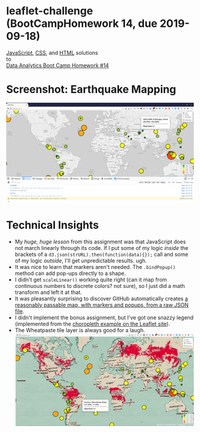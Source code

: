 # leaflet-challenge (BootCampHomework 14, due 2019-09-18)
[JavaScript](https://github.com/ekenigsberg/leaflet-challenge/blob/master/Leaflet-Step-1/static/js/logic.js), [CSS](https://github.com/ekenigsberg/leaflet-challenge/blob/master/Leaflet-Step-1/static/css/style.css), and [HTML](https://github.com/ekenigsberg/leaflet-challenge/blob/master/Leaflet-Step-1/index.html) solutions<br/>
to<br/>
[Data Analytics Boot Camp Homework #14](https://github.com/the-Coding-Boot-Camp-at-UT/UTAMCB201904DATA3/blob/master/17-Mapping-Web/Homework/Instructions/README.md)

# Screenshot: Earthquake Mapping
![Screenshot](https://github.com/ekenigsberg/leaflet-challenge/blob/master/Leaflet-Step-1/Images/screenshot1.png)

# Technical Insights
* My *huge, huge lesson* from this assignment was that JavaScript does not march linearly through its code. If I put some of my logic *inside* the brackets of a `d3.json(strURL).then(function(data){});` call and some of my logic *outside*, I'll get unpredictable results. ugh.
* It was nice to learn that markers aren't needed. The `.bindPopup()` method can add pop-ups directly to a shape.
* I didn't get `scaleLinear()` working quite right (can it map from continuous numbers to discrete colors? not sure), so I just did a math transform and left it at that.
* It was pleasantly surprising to discover GitHub automatically creates [a reasonably passable map, with markers and popups, from a raw JSON file](https://github.com/ekenigsberg/leaflet-challenge/blob/master/Leaflet-Step-1/static/js/quakes.json).
* I didn't implement the bonus assignment, but I've got one snazzy legend (implemented from the [choropleth example on the Leaflet site](https://leafletjs.com/examples/choropleth/#custom-legend-control)).
* The Wheatpaste tile layer is always good for a laugh.<br/>
![Wheatpaste Screenshot](https://github.com/ekenigsberg/leaflet-challenge/blob/master/Leaflet-Step-1/Images/screenshot2.png)

